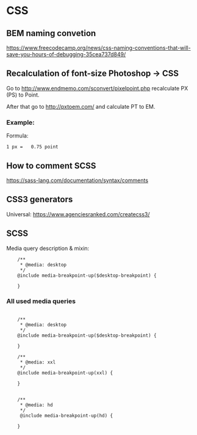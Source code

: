 # CSS

## BEM naming convetion
https://www.freecodecamp.org/news/css-naming-conventions-that-will-save-you-hours-of-debugging-35cea737d849/

## Recalculation of font-size Photoshop -> CSS
Go to http://www.endmemo.com/sconvert/pixelpoint.php recalculate PX (PS) to Point.

After that go to http://pxtoem.com/ and calculate PT to EM.

### Example:

Formula:
```
1 px =   0.75 point
```

## How to comment SCSS
https://sass-lang.com/documentation/syntax/comments

## CSS3 generators
Universal:
https://www.agenciesranked.com/createcss3/

## SCSS
Media query description & mixin:
```
    /**
     * @media: desktop
     */
    @include media-breakpoint-up($desktop-breakpoint) {
       
    }
```

### All used media queries
```

    /**
     * @media: desktop
     */
    @include media-breakpoint-up($desktop-breakpoint) { 

    }

    /**
     * @media: xxl
     */
    @include media-breakpoint-up(xxl) {

    }


    /**
     * @media: hd
     */
     @include media-breakpoint-up(hd) {

    }
```